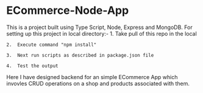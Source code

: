 # ECommerce-Node-App

This is a project built using Type Script, Node, Express and MongoDB. 
For setting up this project in local directory:-
    1.  Take pull of this repo in the local
    
    2.  Execute command "npm install"
    
    3.  Next run scripts as described in package.json file
    
    4.  Test the output
   
Here I have designed backend for an simple ECommerce App which invovles CRUD operations on a shop and products associated with them.    
